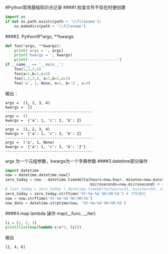 #Python常用基础知识点记录
####1.检查文件不存在时便创建
```python
import os
if not os.path.exists(path + '\\filename'):
    os.makedirs(path + '\\filename')
```
####2. Python中*args, **kwargs
```python
def foo(*args, **kwargs):
    print('args = ', args)
    print('kwargs = ', kwargs)
    print('---------------------------------------')
if __name__ == '__main__':
    foo(1,2,3,4)
    foo(a=1,b=2,c=3)
    foo(1,2,3,4, a=1,b=2,c=3)
    foo('a', 1, None, a=1, b='2', c=3)
```
输出：
```
args =  (1, 2, 3, 4) 
kwargs =  {} 
--------------------------------------- 
args =  () 
kwargs =  {'a': 1, 'c': 3, 'b': 2} 
--------------------------------------- 
args =  (1, 2, 3, 4) 
kwargs =  {'a': 1, 'c': 3, 'b': 2} 
--------------------------------------- 
args =  ('a', 1, None) 
kwargs =  {'a': 1, 'c': 3, 'b': '2'} 
---------------------------------------
```
args 为一个元组参数，kwargs为一个字典参数
####3.datetime部分操作
```python
import datetime
now = datetime.datetime.now()
zero_today = now - datetime.timedelta(hours=now.hour, minutes=now.minute, seconds=now.second,
                                      microseconds=now.microsecond) # 时间运算
# last_today = zero_today + datetime.timedelta(hours=23, minutes=59, seconds=59)
zero_today = zero_today.strftime('%Y-%m-%d %H:%M:%S') # 字符串化
now = now.strftime('%Y-%m-%d %H:%M:%S') 
now_date = datetime.strptime(now, '%Y-%m-%d %H:%M:%S')
```
####4.map lambda 操作
map(__func, __iter)
```python
li = [1, 2, 3]
print(list(map(lambda x:x*2, li)))
```
输出
```
[2, 4, 6]
```
